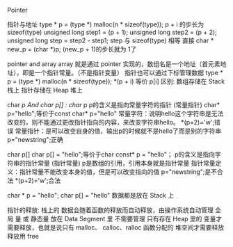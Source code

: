 Pointer


指针与地址
type * p = (type *) malloc(n * sizeof(type)); 
p + i 的步长为 sizeof(type)
unsigned long step1 =  (p + 1);
unsigned long step2 =  (p + 2);
unsigned long step =  step2 - step1;
step 与 sizeof(type) 相等
直接 char * new_p =  (char *)p; (new_p + 1)的步长就为 1了


pointer and array
array 就是通过 pointer 实现的，数组名是一个地址（首元素地址），即是一个指针常量。（不是指针变量）
指针也可以通过下标管理数据
type * p = (type *) malloc(n * sizeof(type)); 
*(p + i) 等价 p[i]
区别:
数组存储在 Stack 栈上
指针存储在 Heap  堆上 


char *p And char p[] :
char* p
p的含义是指向常量字符的指针 (常量指针)
char* p="hello";等价于const char* p="hello"
常量字符：说明hello这个字符串是无法改变的，则不能通过更改指针指向的内容，来改变字符串hello。
*(p+2)='w';错误
常量指针：是可以改变自身的值，输出p的时候就不是hello了而是别的字符串
p="newstring";正确

char p[]
char p[] = "hello";等价于char const* p = "hello"；
p的含义是指向字符串的指针常量 (指针常量)
p是数组的引用，引用本身就是指针常量
指针常量定义：指针常量不能改变本身的值，但是可以改变指向的值
p="newstring";是不合法
*(p+2)='w';合法

char * p = "hello";
char p[] = "hello"
数据都是放在 Stack 上


指针的释放:
栈上的 数据会随着函数的释放而自动释放，由操作系统自动管理
全局 量 或 静态量 放在 Data Segment 里 不需要管理
只有存在 Heap 里的 变量才需要释放，也就是说只有 malloc、 calloc、ralloc 函数分配的 堆空间才需要释放
释放用 free

